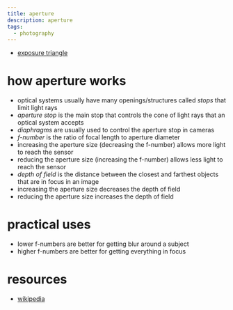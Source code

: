 ```yaml
---
title: aperture
description: aperture
tags:
  - photography
---
```

- [exposure triangle](exposure-triangle.md)
# how aperture works
- optical systems usually have many openings/structures called _stops_ that limit light rays
- _aperture stop_ is the main stop that controls the cone of light rays that an optical system accepts
- _diaphragms_ are usually used to control the aperture stop in cameras
- _f-number_ is the ratio of focal length to aperture diameter
- increasing the aperture size (decreasing the f-number) allows more light to reach the sensor
- reducing the aperture size (increasing the f-number) allows less light to reach the sensor
- _depth of field_ is the distance between the closest and farthest objects that are in focus in an image
- increasing the aperture size decreases the depth of field
- reducing the aperture size increases the depth of field
# practical uses
- lower f-numbers are better for getting blur around a subject
- higher f-numbers are better for getting everything in focus
# resources
- [wikipedia](https://en.wikipedia.org/wiki/Aperture)